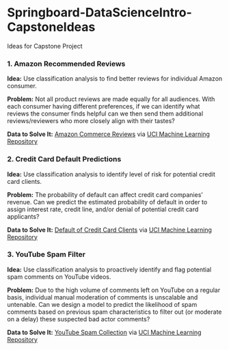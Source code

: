 # Springboard-DataScienceIntro-CapstoneIdeas
Ideas for Capstone Project

### 1. Amazon Recommended Reviews
**Idea:** Use classification analysis to find better reviews for individual Amazon consumer.

**Problem:** Not all product reviews are made equally for all audiences. With each consumer having different preferences, if we can identify what reviews the consumer finds helpful can we then send them additional reviews/reviewers who more closely align with their tastes?

**Data to Solve It:** [Amazon Commerce Reviews](https://archive.ics.uci.edu/ml/datasets/Amazon+Commerce+reviews+set) via [UCI Machine Learning Repository](https://archive.ics.uci.edu/ml/index.php)

### 2. Credit Card Default Predictions
**Idea:** Use classification analysis to identify level of risk for potential credit card clients.

**Problem:** The probability of default can affect credit card companies’ revenue. Can we predict the estimated probability of default in order to assign interest rate, credit line, and/or denial of potential credit card applicants?

**Data to Solve It:** [Default of Credit Card Clients](https://archive.ics.uci.edu/ml/datasets/default+of+credit+card+clients) via [UCI Machine Learning Repository](https://archive.ics.uci.edu/ml/index.php)

### 3. YouTube Spam Filter
**Idea:** Use classification analysis to proactively identify and flag potential spam comments on YouTube videos.

**Problem:** Due to the high volume of comments left on YouTube on a regular basis, individual manual moderation of comments is unscalable and untenable. Can we design a model to predict the likelihood of spam comments based on previous spam characteristics to filter out (or moderate on a delay) these suspected bad actor comments?

**Data to Solve It:** [YouTube Spam Collection](https://archive.ics.uci.edu/ml/datasets/YouTube+Spam+Collection) via [UCI Machine Learning Repository](https://archive.ics.uci.edu/ml/index.php)
